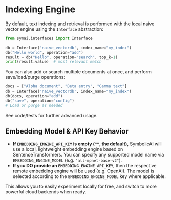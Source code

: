 # Indexing Engine

By default, text indexing and retrieval is performed with the local naive vector engine using the `Interface` abstraction:

```python
from symai.interfaces import Interface

db = Interface('naive_vectordb', index_name="my_index")
db("Hello world", operation="add")
result = db("Hello", operation="search", top_k=1)
print(result.value)  # most relevant match
```

You can also add or search multiple documents at once, and perform save/load/purge operations:

```python
docs = ["Alpha document", "Beta entry", "Gamma text"]
db = Interface('naive_vectordb', index_name="my_index")
db(docs, operation="add")
db("save", operation="config")
# Load or purge as needed
```

See code/tests for further advanced usage.

## Embedding Model & API Key Behavior

- **If `EMBEDDING_ENGINE_API_KEY` is empty (`""`, the default),** SymbolicAI will use a local, lightweight embedding engine based on SentenceTransformers. You can specify any supported model name via `EMBEDDING_ENGINE_MODEL` (e.g. `"all-mpnet-base-v2"`).
- **If you DO provide an `EMBEDDING_ENGINE_API_KEY`**, then the respective remote embedding engine will be used (e.g. OpenAI). The model is selected according to the `EMBEDDING_ENGINE_MODEL` key where applicable.

This allows you to easily experiment locally for free, and switch to more powerful cloud backends when ready.
